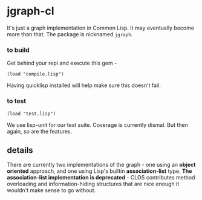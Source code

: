 # jgraph-cl
It's just a graph implementation in Common Lisp. It may eventually become more than that. 
The package is nicknamed `jgraph`.

### to build
Get behind your repl and execute this gem - 

    (load "compile.lisp")
Having quicklisp installed will help make sure this doesn't fail.

### to test
    (load "test.lisp")
We use lisp-unit for our test suite. Coverage is currently dismal. But then again, so are the features.

## details
There are currently two implementations of the graph - one using an **object oriented** approach,
and one using Lisp's builtin **association-list** type. **The association-list implementation is deprecated** -
CLOS contributes method overloading and information-hiding structures that are nice enough it
wouldn't make sense to go without.
